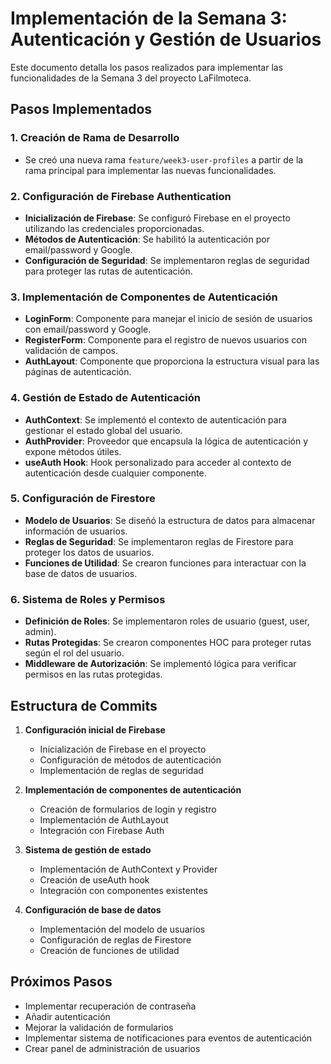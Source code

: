 # Implementación de la Semana 3: Autenticación y Gestión de Usuarios

Este documento detalla los pasos realizados para implementar las funcionalidades de la Semana 3 del proyecto LaFilmoteca.

## Pasos Implementados

### 1. Creación de Rama de Desarrollo

- Se creó una nueva rama `feature/week3-user-profiles` a partir de la rama principal para implementar las nuevas funcionalidades.

### 2. Configuración de Firebase Authentication

- **Inicialización de Firebase**: Se configuró Firebase en el proyecto utilizando las credenciales proporcionadas.
- **Métodos de Autenticación**: Se habilitó la autenticación por email/password y Google.
- **Configuración de Seguridad**: Se implementaron reglas de seguridad para proteger las rutas de autenticación.

### 3. Implementación de Componentes de Autenticación

- **LoginForm**: Componente para manejar el inicio de sesión de usuarios con email/password y Google.
- **RegisterForm**: Componente para el registro de nuevos usuarios con validación de campos.
- **AuthLayout**: Componente que proporciona la estructura visual para las páginas de autenticación.

### 4. Gestión de Estado de Autenticación

- **AuthContext**: Se implementó el contexto de autenticación para gestionar el estado global del usuario.
- **AuthProvider**: Proveedor que encapsula la lógica de autenticación y expone métodos útiles.
- **useAuth Hook**: Hook personalizado para acceder al contexto de autenticación desde cualquier componente.

### 5. Configuración de Firestore

- **Modelo de Usuarios**: Se diseñó la estructura de datos para almacenar información de usuarios.
- **Reglas de Seguridad**: Se implementaron reglas de Firestore para proteger los datos de usuarios.
- **Funciones de Utilidad**: Se crearon funciones para interactuar con la base de datos de usuarios.

### 6. Sistema de Roles y Permisos

- **Definición de Roles**: Se implementaron roles de usuario (guest, user, admin).
- **Rutas Protegidas**: Se crearon componentes HOC para proteger rutas según el rol del usuario.
- **Middleware de Autorización**: Se implementó lógica para verificar permisos en las rutas protegidas.

## Estructura de Commits

1. **Configuración inicial de Firebase**
   - Inicialización de Firebase en el proyecto
   - Configuración de métodos de autenticación
   - Implementación de reglas de seguridad

2. **Implementación de componentes de autenticación**
   - Creación de formularios de login y registro
   - Implementación de AuthLayout
   - Integración con Firebase Auth

3. **Sistema de gestión de estado**
   - Implementación de AuthContext y Provider
   - Creación de useAuth hook
   - Integración con componentes existentes

4. **Configuración de base de datos**
   - Implementación del modelo de usuarios
   - Configuración de reglas de Firestore
   - Creación de funciones de utilidad

## Próximos Pasos

- Implementar recuperación de contraseña
- Añadir autenticación
- Mejorar la validación de formularios
- Implementar sistema de notificaciones para eventos de autenticación
- Crear panel de administración de usuarios